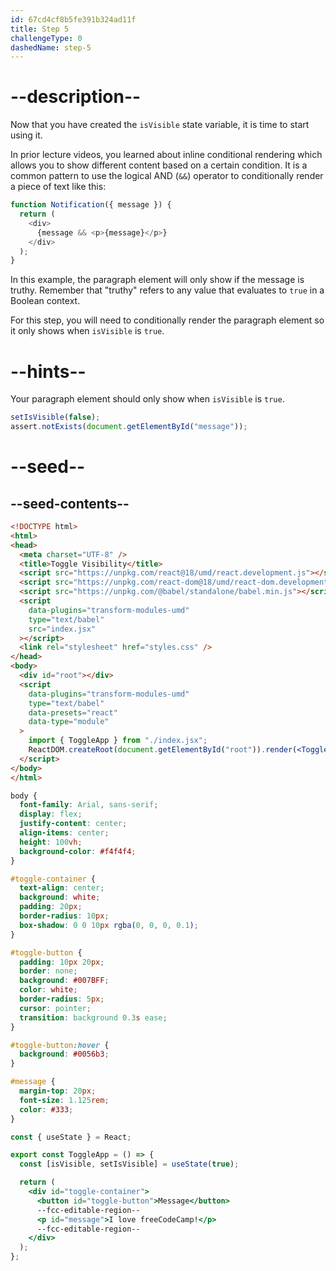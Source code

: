 ```yaml
---
id: 67cd4cf8b5fe391b324ad11f
title: Step 5
challengeType: 0
dashedName: step-5
---
```


# --description--

Now that you have created the `isVisible` state variable, it is time to start using it. 

In prior lecture videos, you learned about inline conditional rendering which allows you to show different content based on a certain condition. It is a common pattern to use the  logical AND (`&&`) operator to conditionally render a piece of text like this:

```js
function Notification({ message }) {
  return (
    <div>
      {message && <p>{message}</p>}
    </div>
  );
}
```

In this example, the paragraph element will only show if the message is truthy. Remember that "truthy" refers to any value that evaluates to `true` in a Boolean context.

For this step, you will need to conditionally render the paragraph element so it only shows when `isVisible` is `true`. 

# --hints--

Your paragraph element should only show when `isVisible` is `true`.

```js
setIsVisible(false);
assert.notExists(document.getElementById("message"));
```

# --seed--

## --seed-contents--

```html
<!DOCTYPE html>
<html>
<head>
  <meta charset="UTF-8" />
  <title>Toggle Visibility</title>
  <script src="https://unpkg.com/react@18/umd/react.development.js"></script>
  <script src="https://unpkg.com/react-dom@18/umd/react-dom.development.js"></script>
  <script src="https://unpkg.com/@babel/standalone/babel.min.js"></script>
  <script 
    data-plugins="transform-modules-umd"
    type="text/babel"
    src="index.jsx"
  ></script>
  <link rel="stylesheet" href="styles.css" />
</head>
<body>
  <div id="root"></div>
  <script
    data-plugins="transform-modules-umd"
    type="text/babel"
    data-presets="react"
    data-type="module"
  >
    import { ToggleApp } from "./index.jsx";
    ReactDOM.createRoot(document.getElementById("root")).render(<ToggleApp />);
  </script>
</body>
</html>
```

```css
body {
  font-family: Arial, sans-serif;
  display: flex;
  justify-content: center;
  align-items: center;
  height: 100vh;
  background-color: #f4f4f4;
}

#toggle-container {
  text-align: center;
  background: white;
  padding: 20px;
  border-radius: 10px;
  box-shadow: 0 0 10px rgba(0, 0, 0, 0.1);
}

#toggle-button {
  padding: 10px 20px;
  border: none;
  background: #007BFF;
  color: white;
  border-radius: 5px;
  cursor: pointer;
  transition: background 0.3s ease;
}

#toggle-button:hover {
  background: #0056b3;
}

#message {
  margin-top: 20px;
  font-size: 1.125rem;
  color: #333;
}
```

```jsx
const { useState } = React;

export const ToggleApp = () => {
  const [isVisible, setIsVisible] = useState(true);

  return (
    <div id="toggle-container">
      <button id="toggle-button">Message</button>
      --fcc-editable-region--
      <p id="message">I love freeCodeCamp!</p>
      --fcc-editable-region--
    </div>
  );
};
```
